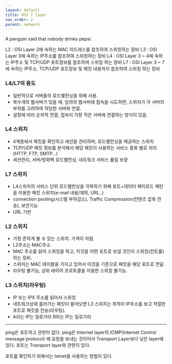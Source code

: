 ```yaml
---
layout: default
title: OSI 7 layer
nav_order: 2
parent: network
---
```


A penguin said that nobody drinks pepsi.

L2 : OSI Layer 2에 속하는 MAC 어드레스를 참조하여 스위칭하는 장비
L3 : OSI Layer 3에 속하는 IP주소를 참조하여 스위칭하는 장비
L4 : OSI Layer 3 ~ 4에 속하는 IP주소 및 TCP/UDP 포트정보를 참조하여 스위칭 하는 장비
L7 : OSI Layer 3 ~ 7에 속하는 IP주소, TCP/UDP 포트정보 및 패킷 내용까지 참조하여 스위칭 하는 장비

### L4/L7의 용도

- 일반적으로 서버들의 로드밸런싱을 위해 사용.
- 복수개의 웹서버가 있을 때, 임의의 웹서버에 접속을 시도하면, 스위치가 각 서버의 부하를 고려하여 적당한 서버와 연결.
- 설정에 따라 순차적 연결, 접속이 가장 작은 서버에 연결하는 방식이 있음.

### L4 스위치

- 4계층에서 패킷을 확인하고 세션을 관리하며, 로드밸런싱을 제공하는 스위치
- TCP/UDP 패킷 정보를 분석해서 해당 패킷이 사용하는 서비스 종류 별로 처리(HTTP, FTP, SMTP...)
- 세션관리, 서버/방화벽 로드밸런싱, 네트워크 서비스 품질 보장

### L7 스위치

- L4스위치의 서비스 단위 로드밸런싱을 극복하기 위해 포트+데이터 페이로드 패턴을 이용한 패킷 스위치(e-mail 내용/제목, URL..)
- connection pooling(시스템 부하감소), Traffic Compression(컨텐츠 압축 전송), 보안기능
- URL 기반

### L2 스위치

- 가장 흔하게 볼 수 있는 스위치. 가격이 저렴.
- L2주소는 MAC주소.
- MAC 주소를 읽어 스위칭을 하고, 이것을 어떤 포트로 보낼 것인지 스위칭(컨트롤)하는 징비.
- 스위치는 MAC 테이블을 가지고 있어서 이것을 기준으로 패킷을 해당 포트로 전달.
- 라우팅 불가능, 상위 레이어 프로토콜을 이용한 스위칭 불가능.

### L3 스위치(라우팅)

- IP 또는 IPX 주소를 읽어서 스위칭
- 네트워크상에 흘러가는 패킷이 들어오면 L3 스위치는 목적이 IP주소를 보고 적절한 포트로 패킷을 전송(라우팅).
- A라는 IP는 일로가라 B라는 IP는 일로가라

---

ping은 포트하고 관련이 없다.
ping은 Internet layer의 ICMP(Internet Control message protocol) 에 요청을 보내는 것이어서 Transport Layer보다 낮은 layer에 있다.
포트는 Transport layer와 관련이 있다.

포트를 확인하기 위해서는 telnet을 사용하는 방법이 있다.
